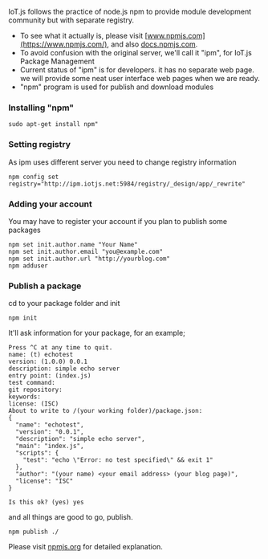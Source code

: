 IoT.js follows the practice of node.js npm to provide module development community but with separate registry.

* To see what it actually is, please visit [www.npmjs.com](https://www.npmjs.com/), and also [docs.npmjs.com](https://docs.npmjs.com/).
* To avoid confusion with the original server, we'll call it "ipm", for IoT.js Package Management
* Current status of "ipm" is for developers. it has no separate web page. we will provide some neat user interface web pages when we are ready.
* "npm" program is used for publish and download modules

### Installing "npm"
```
sudo apt-get install npm"
```

### Setting registry

As ipm uses different server you need to change registry information
```
npm config set registry="http://ipm.iotjs.net:5984/registry/_design/app/_rewrite"
```

### Adding your account

You may have to register your account if you plan to publish some packages
```
npm set init.author.name "Your Name"
npm set init.author.email "you@example.com"
npm set init.author.url "http://yourblog.com"
npm adduser
```


### Publish a package

cd to your package folder and init
```
npm init
```

It'll ask information for your package, for an example;
```
Press ^C at any time to quit.
name: (t) echotest
version: (1.0.0) 0.0.1
description: simple echo server
entry point: (index.js)
test command:
git repository:
keywords:
license: (ISC)
About to write to /(your working folder)/package.json:
{
  "name": "echotest",
  "version": "0.0.1",
  "description": "simple echo server",
  "main": "index.js",
  "scripts": {
    "test": "echo \"Error: no test specified\" && exit 1"
  },
  "author": "(your name) <your email address> (your blog page)",
  "license": "ISC"
}
 
Is this ok? (yes) yes
```

and all things are good to go, publish.
```
npm publish ./
```


Please visit [npmjs.org](https://docs.npmjs.com/getting-started/publishing-npm-packages) for detailed explanation.
